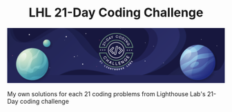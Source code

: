  <h1 align="center">LHL 21-Day Coding Challenge</h1>

  <p align="center">
    <img src="./src/main.png" alt="gif-file" />
  </p>


My own solutions for each 21 coding problems from Lighthouse Lab's 21-Day coding challenge


